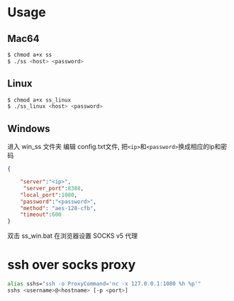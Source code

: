 # Usage

## Mac64
```bash
$ chmod a+x ss
$ ./ss <host> <password>
```

## Linux
```bash
$ chmod a+x ss_linux
$ ./ss_linux <host> <password>
```

## Windows
进入 win_ss 文件夹
编辑 config.txt文件, 把`<ip>`和`<password>`换成相应的ip和密码
```json
{

    "server":"<ip>",
     "server_port":8388,
    "local_port":1080,
    "password":"<password>",
    "method": "aes-128-cfb",
    "timeout":600
}
```
双击 ss_win.bat
在浏览器设置 SOCKS v5 代理

# ssh over socks proxy
```bash
alias sshs="ssh -o ProxyCommand='nc -x 127.0.0.1:1080 %h %p'"
sshs <username>@<hostname> [-p <port>]
```
